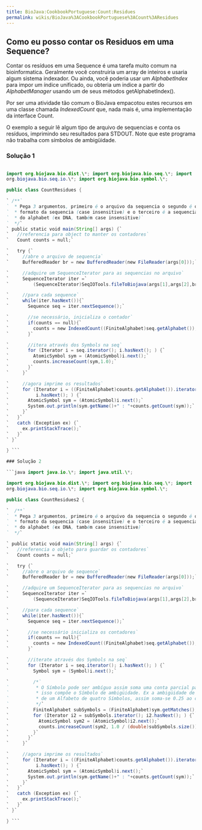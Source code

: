 ```yaml
---
title: BioJava:CookbookPortuguese:Count:Residues
permalink: wikis/BioJava%3ACookbookPortuguese%3ACount%3AResidues
---
```


Como eu posso contar os Residuos em uma Sequence?
-------------------------------------------------

Contar os resíduos em uma Sequence é uma tarefa muito comum na
bioinformatica. Geralmente você construiria um array de inteiros e
usaria algum sistema indexador. Ou ainda, você poderia usar um
*AlphabetIndex* para impor um índice unificado, ou obteria um indice a
partir do *AlphabetManager* usando um de seus métodos
getAlphabetIndex().

Por ser uma atividade tão comum o BioJava empacotou estes recursos em
uma classe chamada *IndexedCount* que, nada mais é, uma implementação da
interface Count.

O exemplo a seguir lê algum tipo de arquivo de sequencias e conta os
resíduos, imprimindo seu resultados para STDOUT. Note que este programa
não trabalha com símbolos de ambigüidade.

### Solução 1

```java import java.io.\*; import java.util.\*;

import org.biojava.bio.dist.\*; import org.biojava.bio.seq.\*; import
org.biojava.bio.seq.io.\*; import org.biojava.bio.symbol.\*;

public class CountResidues {

` /**`  
`  * Pega 3 argumentos, primeiro é o arquivo da sequencia o segundo é o`  
`  * formato da sequencia (case insensitive) e o terceiro é a sequencia`  
`  * do alphabet (ex DNA, também case insensitive)`  
`  */`  
` public static void main(String[] args) {`  
`   //referencia para object to manter os contadores`  
`   Count counts = null;`

`   try {`  
`     //abre o arquivo de sequencia`  
`     BufferedReader br = new BufferedReader(new FileReader(args[0]));`

`     //adquire um SequenceIterator para as sequencias no arquivo`  
`     SequenceIterator iter =`  
`         (SequenceIterator)SeqIOTools.fileToBiojava(args[1],args[2],br);`

`     //para cada sequence`  
`     while(iter.hasNext()){`  
`       Sequence seq = iter.nextSequence();`

`       //se necessário, inicializa o contador`  
`       if(counts == null){`  
`         counts = new IndexedCount((FiniteAlphabet)seq.getAlphabet());`  
`       }`

`       //itera através dos Symbols na seq`  
`       for (Iterator i = seq.iterator(); i.hasNext(); ) {`  
`         AtomicSymbol sym = (AtomicSymbol)i.next();`  
`         counts.increaseCount(sym,1.0);`  
`       }`  
`     }`

`     //agora imprime os resultados`  
`     for (Iterator i = ((FiniteAlphabet)counts.getAlphabet()).iterator();`  
`          i.hasNext(); ) {`  
`       AtomicSymbol sym = (AtomicSymbol)i.next();`  
`       System.out.println(sym.getName()+" : "+counts.getCount(sym));`  
`     }`  
`   }`  
`   catch (Exception ex) {`  
`     ex.printStackTrace();`  
`   }`  
` }`

} ```

### Solução 2

```java import java.io.\*; import java.util.\*;

import org.biojava.bio.dist.\*; import org.biojava.bio.seq.\*; import
org.biojava.bio.seq.io.\*; import org.biojava.bio.symbol.\*;

public class CountResidues2 {

`  /**`  
`  * Pega 3 argumentos, primeiro é o arquivo da sequencia o segundo é o`  
`  * formato da sequencia (case insensitive) e o terceiro é a sequencia`  
`  * do alphabet (ex DNA, também case insensitive)`  
`  */`

` public static void main(String[] args) {`  
`   //referencia o objeto para guardar os contadores`  
`   Count counts = null;`

`   try {`  
`     //abre o arquivo de sequence`  
`     BufferedReader br = new BufferedReader(new FileReader(args[0]));`

`     //adquire um SequenceIterator para as sequencias no arquivo`  
`     SequenceIterator iter =`  
`         (SequenceIterator)SeqIOTools.fileToBiojava(args[1],args[2],br);`

`     //para cada sequence`  
`     while(iter.hasNext()){`  
`       Sequence seq = iter.nextSequence();`

`       //se necessário inicializa os contadores`  
`       if(counts == null){`  
`         counts = new IndexedCount((FiniteAlphabet)seq.getAlphabet());`  
`       }`

`       //iterate através dos Symbols na seq`  
`       for (Iterator i = seq.iterator(); i.hasNext(); ) {`  
`         Symbol sym = (Symbol)i.next();`

`         /*`  
`          * O Símbolo pode ser ambíguo assim soma uma conta parcial para cada Símbolo`  
`          * isso compõe o Símbolo de ambigüidade. Ex a ambigüidade de DNA que n é feito`  
`          * de um Alfabeto de quatro Símbolos, assim soma-se 0.25 ao count de cada um.`  
`          */`  
`         FiniteAlphabet subSymbols = (FiniteAlphabet)sym.getMatches();`  
`         for (Iterator i2 = subSymbols.iterator(); i2.hasNext(); ) {`  
`           AtomicSymbol sym2 = (AtomicSymbol)i2.next();`  
`           counts.increaseCount(sym2, 1.0 / (double)subSymbols.size());`  
`         }`  
`       }`  
`     }`

`     //agora imprime os resultados`  
`     for (Iterator i = ((FiniteAlphabet)counts.getAlphabet()).iterator();`  
`          i.hasNext(); ) {`  
`       AtomicSymbol sym = (AtomicSymbol)i.next();`  
`       System.out.println(sym.getName()+" : "+counts.getCount(sym));`  
`     }`  
`   }`  
`   catch (Exception ex) {`  
`     ex.printStackTrace();`  
`   }`  
` }`

} ```
